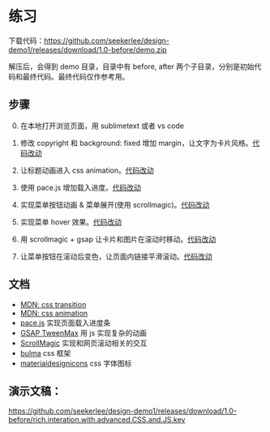 # 练习
下载代码：https://github.com/seekerlee/design-demo1/releases/download/1.0-before/demo.zip

解压后，会得到 demo 目录，目录中有 before, after 两个子目录，分别是初始代码和最终代码。最终代码仅作参考用。

## 步骤
0. 在本地打开浏览页面，用 sublimetext 或者 vs code

1. 修改 copyright 和 background: fixed 增加 margin，让文字为卡片风格。[代码改动](https://github.com/seekerlee/design-demo1/commit/9ac2a64d57ea49b78c0db6703a8829176277b40a)

2. 让标题动画进入 css animation。[代码改动](https://github.com/seekerlee/design-demo1/commit/3b58ef550d03ec58fd073cb6834919446c7c8bb8)

3. 使用 pace.js 增加载入进度。[代码改动](https://github.com/seekerlee/design-demo1/commit/cec5a9c5c481be993e9fcea06bf3fd2977b94b25)

4. 实现菜单按钮动画 & 菜单展开(使用 scrollmagic)。[代码改动](https://github.com/seekerlee/design-demo1/commit/4e6bbf9de7f122a26e642151d089349f7a8e583e)

5. 实现菜单 hover 效果。[代码改动](https://github.com/seekerlee/design-demo1/commit/1111f224ab2fff1495a0f45051e8306b65bfd8e0)

6. 用 scrollmagic + gsap 让卡片和图片在滚动时移动。[代码改动](https://github.com/seekerlee/design-demo1/commit/f933aed79ee0d308f2c399065b38eceb188a7517)

7. 让菜单按钮在滚动后变色，让页面内链接平滑滚动。[代码改动](https://github.com/seekerlee/design-demo1/commit/2c48eef0634bddb8ce69ebd7fd9d54155931aed1)

## 文档
- [MDN: css transition](https://github.com/seekerlee/design-demo1/commit/2c48eef0634bddb8ce69ebd7fd9d54155931aed1)
- [MDN: css animation](https://developer.mozilla.org/en-US/docs/Web/CSS/CSS_Animations/Using_CSS_animations)
- [pace.js](https://github.hubspot.com/pace/docs/welcome/) 实现页面载入进度条
- [GSAP TweenMax](https://greensock.com/tweenmax) 用 js 实现复杂的动画
- [ScrollMagic](http://scrollmagic.io/) 实现和网页滚动相关的交互
- [bulma](https://bulma.io/) css 框架
- [materialdesignicons](https://materialdesignicons.com/) css 字体图标


## 演示文稿：
https://github.com/seekerlee/design-demo1/releases/download/1.0-before/rich.interation.with.advanced.CSS.and.JS.key
